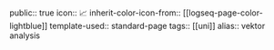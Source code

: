 public:: true
icon:: 📈
inherit-color-icon-from:: [[logseq-page-color-lightblue]]
template-used:: standard-page
tags:: [[uni]]
alias:: vektor analysis

